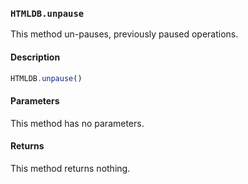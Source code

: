 ### `HTMLDB.unpause`

This method un-pauses, previously paused operations.

#### Description

```javascript
HTMLDB.unpause()
```

#### Parameters

This method has no parameters.

#### Returns

This method returns nothing.